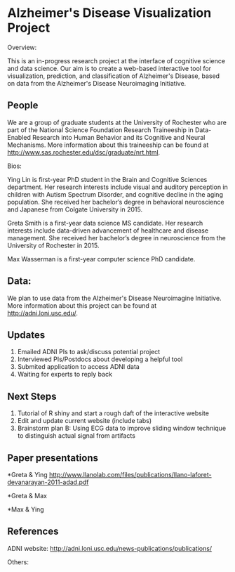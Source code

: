 # Alzheimer's Disease Visualization Project

Overview:

This is an in-progress research project at the interface of cognitive science and data science. Our aim is to create a web-based interactive tool for visualization, prediction, and classification of Alzheimer's Disease, based on data from the Alzheimer's Disease Neuroimaging Initiative. 
  
## People

We are a group of graduate students at the University of Rochester who are part of the National Science Foundation Research Traineeship in Data-Enabled Research into Human Behavior and its Cognitive and Neural Mechanisms. More information about this traineeship can be found at http://www.sas.rochester.edu/dsc/graduate/nrt.html.

Bios:

Ying Lin is first-year PhD student in the Brain and Cognitive Sciences department. Her research interests include visual and auditory perception in children with Autism Spectrum Disorder, and cognitive decline in the aging population. She received her bachelor’s degree in behavioral neuroscience and Japanese from Colgate University in 2015.

Greta Smith is a first-year data science MS candidate. Her research interests include data-driven advancement of healthcare and disease management. She received her bachelor’s degree in neuroscience from the University of Rochester in 2015.

Max Wasserman is a first-year computer science PhD candidate.

## Data:
We plan to use data from the Alzheimer's Disease Neuroimagine Initiative. More information about this project can be found at http://adni.loni.usc.edu/.

## Updates
1. Emailed ADNI PIs to ask/discuss potential project
2. Interviewed PIs/Postdocs about developing a helpful tool
3. Submited application to access ADNI data
4. Waiting for experts to reply back 

## Next Steps
1. Tutorial of R shiny and start a rough daft of the interactive website 
2. Edit and update current website (include tabs)
3. Brainstorm plan B: Using ECG data to improve sliding window technique to distinguish actual signal from artifacts 

## Paper presentations
*Greta & Ying
  http://www.llanolab.com/files/publications/llano-laforet-devanarayan-2011-adad.pdf
  
*Greta & Max

*Max & Ying

## References

ADNI website: 
http://adni.loni.usc.edu/news-publications/publications/

Others:

